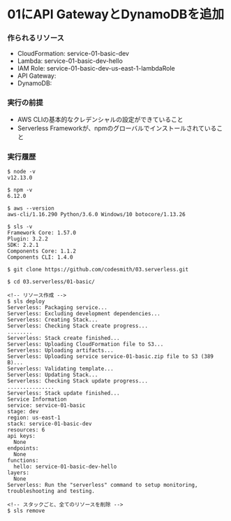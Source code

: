 # 01にAPI GatewayとDynamoDBを追加

### 作られるリソース
- CloudFormation: service-01-basic-dev
- Lambda: service-01-basic-dev-hello
- IAM Role: service-01-basic-dev-us-east-1-lambdaRole
- API Gateway: 
- DynamoDB: 

### 実行の前提
- AWS CLIの基本的なクレデンシャルの設定ができていること
- Serverless Frameworkが、npmのグローバルでインストールされていること


### 実行履歴
```
$ node -v
v12.13.0

$ npm -v
6.12.0

$ aws --version
aws-cli/1.16.290 Python/3.6.0 Windows/10 botocore/1.13.26

$ sls -v
Framework Core: 1.57.0
Plugin: 3.2.2
SDK: 2.2.1
Components Core: 1.1.2
Components CLI: 1.4.0

$ git clone https://github.com/codesmith/03.serverless.git

$ cd 03.serverless/01-basic/

<!-- リソース作成 -->
$ sls deploy
Serverless: Packaging service...
Serverless: Excluding development dependencies...
Serverless: Creating Stack...
Serverless: Checking Stack create progress...
........
Serverless: Stack create finished...
Serverless: Uploading CloudFormation file to S3...
Serverless: Uploading artifacts...
Serverless: Uploading service service-01-basic.zip file to S3 (389 B)...
Serverless: Validating template...
Serverless: Updating Stack...
Serverless: Checking Stack update progress...
...............
Serverless: Stack update finished...
Service Information
service: service-01-basic
stage: dev
region: us-east-1
stack: service-01-basic-dev
resources: 6
api keys:
  None
endpoints:
  None
functions:
  hello: service-01-basic-dev-hello
layers:
  None
Serverless: Run the "serverless" command to setup monitoring, troubleshooting and testing.

<!-- スタックごと、全てのリソースを削除 -->
$ sls remove

```


